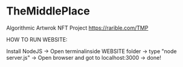 # TheMiddlePlace
 Algorithmic Artwrok NFT Project
 https://rarible.com/TMP
 
 
 
HOW TO RUN WEBSITE:

Install NodeJS -> 
Open terminalinside WEBSITE folder -> 
type "node server.js" ->
Open browser and got to localhost:3000 -> 
done!
